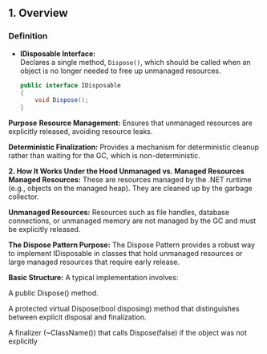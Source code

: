 ## 1. Overview

### Definition
- **IDisposable Interface:**  
  Declares a single method, `Dispose()`, which should be called when an object is no longer needed to free up unmanaged resources.
  ```csharp
  public interface IDisposable
  {
      void Dispose();
  }
  ```
**Purpose**
**Resource Management:**
Ensures that unmanaged resources are explicitly released, avoiding resource leaks.

**Deterministic Finalization:**
Provides a mechanism for deterministic cleanup rather than waiting for the GC, which is non-deterministic.

**2. How It Works Under the Hood
Unmanaged vs. Managed Resources
Managed Resources:**
These are resources managed by the .NET runtime (e.g., objects on the managed heap). They are cleaned up by the garbage collector.

**Unmanaged Resources:**
Resources such as file handles, database connections, or unmanaged memory are not managed by the GC and must be explicitly released.

**The Dispose Pattern
Purpose:**
The Dispose Pattern provides a robust way to implement IDisposable in classes that hold unmanaged resources or large managed resources that require early release.

**Basic Structure:**
A typical implementation involves:

A public Dispose() method.

A protected virtual Dispose(bool disposing) method that distinguishes between explicit disposal and finalization.

A finalizer (~ClassName()) that calls Dispose(false) if the object was not explicitly